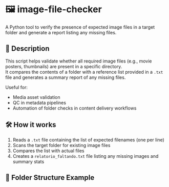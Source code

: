 # 🖼️ image-file-checker

A Python tool to verify the presence of expected image files in a target folder and generate a report listing any missing files.

## 📌 Description

This script helps validate whether all required image files (e.g., movie posters, thumbnails) are present in a specific directory.  
It compares the contents of a folder with a reference list provided in a `.txt` file and generates a summary report of any missing files.

Useful for:
- Media asset validation
- QC in metadata pipelines
- Automation of folder checks in content delivery workflows

## 🛠️ How it works

1. Reads a `.txt` file containing the list of expected filenames (one per line)
2. Scans the target folder for existing image files
3. Compares the list with actual files
4. Creates a `relatorio_faltando.txt` file listing any missing images and summary stats

## 📂 Folder Structure Example

